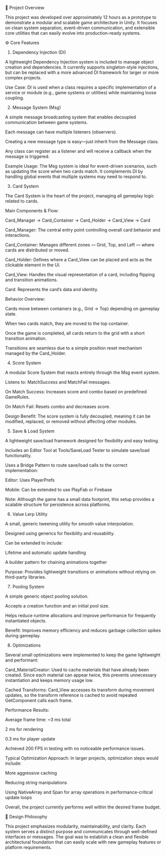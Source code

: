 🧩 Project Overview

This project was developed over approximately 12 hours as a prototype to demonstrate a modular and scalable game architecture in Unity.
It focuses on clean system separation, event-driven communication, and extensible core utilities that can easily evolve into production-ready systems.

⚙️ Core Features
1. Dependency Injection (DI)

A lightweight Dependency Injection system is included to manage object creation and dependencies.
It currently supports singleton-style injections, but can be replaced with a more advanced DI framework for larger or more complex projects.

Use Case:
DI is used when a class requires a specific implementation of a service or module (e.g., game systems or utilities) while maintaining loose coupling.

2. Message System (Msg)

A simple message broadcasting system that enables decoupled communication between game systems.

Each message can have multiple listeners (observers).

Creating a new message type is easy—just inherit from the Message class.

Any class can register as a listener and will receive a callback when the message is triggered.

Example Usage:
The Msg system is ideal for event-driven scenarios, such as updating the score when two cards match.
It complements DI by handling global events that multiple systems may need to respond to.

3. Card System

The Card System is the heart of the project, managing all gameplay logic related to cards.

Main Components & Flow:

Card_Manager → Card_Container → Card_Holder → Card_View → Card


Card_Manager: The central entry point controlling overall card behavior and interactions.

Card_Container: Manages different zones — Grid, Top, and Left — where cards are distributed or moved.

Card_Holder: Defines where a Card_View can be placed and acts as the clickable element in the UI.

Card_View: Handles the visual representation of a card, including flipping and transition animations.

Card: Represents the card’s data and identity.

Behavior Overview:

Cards move between containers (e.g., Grid → Top) depending on gameplay state.

When two cards match, they are moved to the top container.

Once the game is completed, all cards return to the grid with a short transition animation.

Transitions are seamless due to a simple position reset mechanism managed by the Card_Holder.

4. Score System

A modular Score System that reacts entirely through the Msg event system.

Listens to: MatchSuccess and MatchFail messages.

On Match Success: Increases score and combo based on predefined GameRules.

On Match Fail: Resets combo and decreases score.

Design Benefit:
The score system is fully decoupled, meaning it can be modified, replaced, or removed without affecting other modules.

5. Save & Load System

A lightweight save/load framework designed for flexibility and easy testing.

Includes an Editor Tool at Tools/SaveLoad Tester to simulate save/load functionality.

Uses a Bridge Pattern to route save/load calls to the correct implementation:

Editor: Uses PlayerPrefs

Mobile: Can be extended to use PlayFab or Firebase

Note:
Although the game has a small data footprint, this setup provides a scalable structure for persistence across platforms.

6. Value Lerp Utility

A small, generic tweening utility for smooth value interpolation.

Designed using generics for flexibility and reusability.

Can be extended to include:

Lifetime and automatic update handling

A builder pattern for chaining animations together

Purpose:
Provides lightweight transitions or animations without relying on third-party libraries.

7. Pooling System

A simple generic object pooling solution.

Accepts a creation function and an initial pool size.

Helps reduce runtime allocations and improve performance for frequently instantiated objects.

Benefit:
Improves memory efficiency and reduces garbage collection spikes during gameplay.

8. Optimizations

Several small optimizations were implemented to keep the game lightweight and performant:

Card_MaterialCreator:
Used to cache materials that have already been created. Since each material can appear twice, this prevents unnecessary instantiation and keeps memory usage low.

Cached Transforms:
Card_View accesses its transform during movement updates, so the transform reference is cached to avoid repeated GetComponent calls each frame.

Performance Results:

Average frame time: ~3 ms total

2 ms for rendering

0.3 ms for player update

Achieved 200 FPS in testing with no noticeable performance issues.

Typical Optimization Approach:
In larger projects, optimization steps would include:

More aggressive caching

Reducing string manipulations

Using NativeArray and Span for array operations in performance-critical update loops

Overall, the project currently performs well within the desired frame budget.

🧠 Design Philosophy

This project emphasizes modularity, maintainability, and clarity.
Each system serves a distinct purpose and communicates through well-defined interfaces or messages.
The goal was to establish a clean and flexible architectural foundation that can easily scale with new gameplay features or platform requirements.

